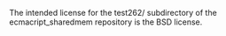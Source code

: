 The intended license for the test262/ subdirectory of the
ecmacript_sharedmem repository is the BSD license.
